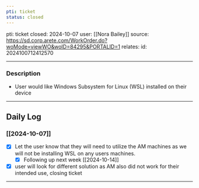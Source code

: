 ```yaml
---
pti: ticket
status: closed
---
```

pti: ticket 
closed: 2024-10-07
user: [[Nora Bailey]]
source: https://sd.corp.arete.com/WorkOrder.do?woMode=viewWO&woID=84295&PORTALID=1
relates: 
id: 2024100712412570

---
### Description
- User would like Windows Subsystem for Linux (WSL) installed on their device
---
## Daily Log
### [[2024-10-07]]
- [x] Let the user know that they will need to utilize the AM machines as we will not be installing WSL on any users machines.
	- [x] Following up next week [[2024-10-14]]
- [x] user will look for different solution as AM also did not work for their intended use, closing ticket
---